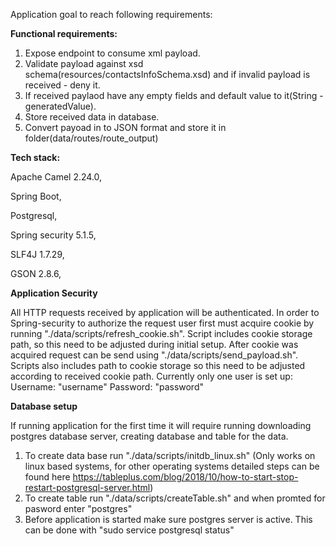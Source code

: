 Application goal to reach following requirements:

**Functional requirements:**

1. Expose endpoint to consume xml payload.
2. Validate payload against xsd schema(resources/contactsInfoSchema.xsd) and if invalid payload is received - deny it.
3. If received paylaod have any empty fields and default value to it(String - generatedValue).
4. Store received data in database.
5. Convert payoad in to JSON format and store it in folder(data/routes/route_output)

**Tech stack:**

Apache Camel 2.24.0,

Spring Boot,

Postgresql,

Spring security 5.1.5,

SLF4J 1.7.29,

GSON 2.8.6,

**Application Security**

All HTTP requests received by application will be authenticated.
In order to Spring-security to authorize the request user first must acquire cookie by running "./data/scripts/refresh_cookie.sh". Script includes cookie storage path, so this need to be adjusted during initial setup.
After cookie was acquired request can be send using "./data/scripts/send_payload.sh". Scripts also includes path to cookie storage so this need to be adjusted according to received cookie path. 
Currently only one user is set up:
Username: "username"
Password: "password"

**Database setup**

If running application for the first time it will require running downloading postgres database server, creating database and table for the data.
1. To create data base run "./data/scripts/initdb_linux.sh" (Only works on linux based systems, for other operating systems detailed steps can be found here https://tableplus.com/blog/2018/10/how-to-start-stop-restart-postgresql-server.html)
2. To create table run "./data/scripts/createTable.sh" and when promted for pasword enter "postgres"
3. Before application is started make sure postgres server is active. This can be done with "sudo service postgresql status"